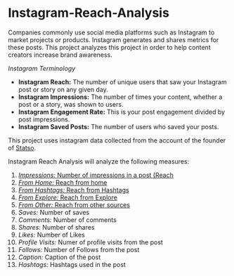# Instagram-Reach-Analysis
Companies commonly use social media platforms such as Instagram to market projects or products. Instagram generates and shares metrics for these posts. This project analyzes this project in order to help content creators increase brand awareness.

*Instagram Terminology*
* **Instagram Reach:** The number of unique users that saw your Instagram post or story on any given day.
* **Instagram Impressions:** The number of times your content, whether a post or a story, was shown to users.
* **Instagram Engagement Rate:** This is your post engagement divided by post impressions.
* **Instagram Saved Posts:** The number of users who saved your posts.


This project uses instagram data collected from the account of the founder of [Statso](https://statso.io/).

Instagram Reach Analysis will analyze the following measures:
1. [*Impressions:* Number of impressions in a post (Reach](https://github.com/BardouilleMhea/Instagram-Reach-Analysis/blob/main/Impressions.ipynb)
2. [*From Home:* Reach from home](https://github.com/BardouilleMhea/Instagram-Reach-Analysis/blob/main/Home.ipynb)
3. [*From Hashtags:* Reach from Hashtags](https://github.com/BardouilleMhea/Instagram-Reach-Analysis/blob/main/Hastags.ipynb)
4. [*From Explore:* Reach from Explore](https://github.com/BardouilleMhea/Instagram-Reach-Analysis/blob/main/Explore.ipynb)
5. [*From Other:* Reach from other sources](https://github.com/BardouilleMhea/Instagram-Reach-Analysis/blob/main/Other.ipynb)
6. *Saves:* Number of saves
7. *Comments:* Number of comments
8. *Shares:* Number of shares
9. *Likes:* Number of Likes
10. *Profile Visits:* Numer of profile visits from the post
11. *Follows:* Number of Follows from the post
12. *Caption:* Caption of the post
13. *Hashtags:* Hashtags used in the post


